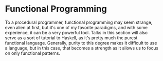 # Functional Programming

To a procedural programmer, functional programming may seem strange, even alien at first, but it's one of my favorite paradigms, and with some experience, it can be a very powerful tool. Talks in this section will also serve as a sort of tutorial to Haskell, as it's pretty much the purest functional language. Generally, purity to this degree makes it difficult to use a language, but in this case, that becomes a strength as it allows us to focus on only functional patterns.
